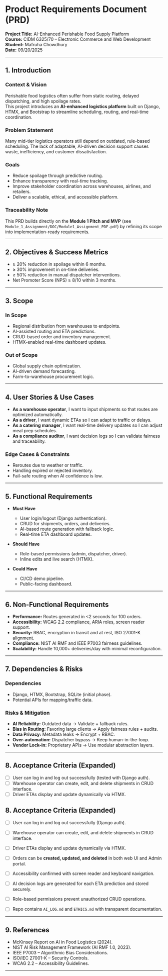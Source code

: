 # Product Requirements Document (PRD)

**Project Title:** AI-Enhanced Perishable Food Supply Platform  
**Course:** CIDM 6325/70 – Electronic Commerce and Web Development  
**Student:** Mafruha Chowdhury  
**Date:** 09/20/2025  

---

## 1. Introduction

### Context & Vision
Perishable food logistics often suffer from static routing, delayed dispatching, and high spoilage rates.  
This project introduces an **AI-enhanced logistics platform** built on Django, HTMX, and Bootstrap to streamline scheduling, routing, and real-time coordination.  

### Problem Statement
Many mid-tier logistics operators still depend on outdated, rule-based scheduling. The lack of adaptable, AI-driven decision support causes waste, inefficiency, and customer dissatisfaction.  

### Goals
- Reduce spoilage through predictive routing.  
- Enhance transparency with real-time tracking.  
- Improve stakeholder coordination across warehouses, airlines, and retailers.  
- Deliver a scalable, ethical, and accessible platform.  

### Traceability Note
This PRD builds directly on the **Module 1 Pitch and MVP** (see `Module_1_Assignment/DOC/Module1_Assignment_PDF.pdf`) by refining its scope into implementation-ready requirements.

---

## 2. Objectives & Success Metrics

- ≥ 20% reduction in spoilage within 6 months.  
- ≥ 30% improvement in on-time deliveries.  
- ≥ 50% reduction in manual dispatcher interventions.  
- Net Promoter Score (NPS) ≥ 8/10 within 3 months.  

---

## 3. Scope

### In Scope
- Regional distribution from warehouses to endpoints.  
- AI-assisted routing and ETA predictions.  
- CRUD-based order and inventory management.  
- HTMX-enabled real-time dashboard updates.  

### Out of Scope
- Global supply chain optimization.  
- AI-driven demand forecasting.  
- Farm-to-warehouse procurement logic.  

---

## 4. User Stories & Use Cases

- **As a warehouse operator**, I want to input shipments so that routes are optimized automatically.  
- **As a driver**, I want dynamic ETAs so I can adapt to traffic or delays.  
- **As a catering manager**, I want real-time delivery updates so I can adjust meal prep schedules.  
- **As a compliance auditor**, I want decision logs so I can validate fairness and traceability.  

### Edge Cases & Constraints
- Reroutes due to weather or traffic.  
- Handling expired or rejected inventory.  
- Fail-safe routing when AI confidence is low.  

---

## 5. Functional Requirements

- **Must Have**  
  - User login/logout (Django authentication).  
  - CRUD for shipments, orders, and deliveries.  
  - AI-based route generation with fallback logic.  
  - Real-time ETA dashboard updates.  

- **Should Have**  
  - Role-based permissions (admin, dispatcher, driver).  
  - Inline edits and live search (HTMX).  

- **Could Have**  
  - CI/CD demo pipeline.  
  - Public-facing dashboard.  

---

## 6. Non-Functional Requirements

- **Performance:** Routes generated in <2 seconds for 100 orders.  
- **Accessibility:** WCAG 2.2 compliance, ARIA roles, screen reader support.  
- **Security:** RBAC, encryption in transit and at rest, ISO 27001-K alignment.  
- **Compliance:** NIST AI RMF and IEEE P7003 fairness guidelines.  
- **Scalability:** Handle 10,000+ deliveries/day with minimal reconfiguration.  

---

## 7. Dependencies & Risks

### Dependencies
- Django, HTMX, Bootstrap, SQLite (initial phase).  
- Potential APIs for mapping/traffic data.  

### Risks & Mitigation
- **AI Reliability:** Outdated data → Validate + fallback rules.  
- **Bias in Routing:** Favoring large clients → Apply fairness rules + audits.  
- **Data Privacy:** Metadata leaks → Encrypt + RBAC.  
- **Over-automation:** Dispatcher bypass → Keep human-in-the-loop.  
- **Vendor Lock-in:** Proprietary APIs → Use modular abstraction layers.  

---

## 8. Acceptance Criteria (Expanded)

- [ ] User can log in and log out successfully (tested with Django auth).  
- [ ] Warehouse operator can create, edit, and delete shipments in CRUD interface.  
- [ ] Driver ETAs display and update dynamically via HTMX.  
## 8. Acceptance Criteria (Expanded)

- [ ] User can log in and log out successfully (Django auth).  
- [ ] Warehouse operator can create, edit, and delete shipments in CRUD interface.  
- [ ] Driver ETAs display and update dynamically via HTMX.  
- [ ] Orders can be **created, updated, and deleted** in both web UI and Admin portal.  
- [ ] Accessibility confirmed with screen reader and keyboard navigation.  
- [ ] AI decision logs are generated for each ETA prediction and stored securely.  
- [ ] Role-based permissions prevent unauthorized CRUD operations.  
- [ ] Repo contains `AI_LOG.md` and `ETHICS.md` with transparent documentation.  


---

## 9. References

- McKinsey Report on AI in Food Logistics (2024).  
- NIST AI Risk Management Framework (AI RMF 1.0, 2023).  
- IEEE P7003 – Algorithmic Bias Considerations.  
- ISO/IEC 27001-K – Security Controls.  
- WCAG 2.2 – Accessibility Guidelines.  

---
